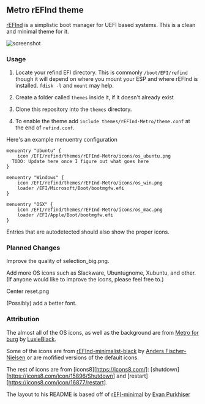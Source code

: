 ## Metro rEFInd theme

[rEFInd](http://www.rodsbooks.com/refind/) is a simplistic boot manager for UEFI
based systems. This is a clean and minimal theme for it.

![screenshot](https://raw.githubusercontent.com/JohnTrentonCary/rEFInd-Metro/master/screenshot.png)

### Usage

 1. Locate your refind EFI directory. This is commonly `/boot/EFI/refind`
    though it will depend on where you mount your ESP and where rEFInd is
    installed. `fdisk -l` and `mount` may help.

 2. Create a folder called `themes` inside it, if it doesn't already exist

 3. Clone this repository into the `themes` directory.

 4. To enable the theme add `include themes/rEFInd-Metro/theme.conf` at the end of
    `refind.conf`.

Here's an example menuentry configuration

```nginx
menuentry "Ubuntu" {
	icon /EFI/refind/themes/rEFInd-Metro/icons/os_ubuntu.png
  TODO: Update here once I figure out what goes here
}

menuentry "Windows" {
	icon /EFI/refind/themes/rEFInd-Metro/icons/os_win.png
	loader /EFI/Microsoft/Boot/bootmgfw.efi
}

menuentry "OSX" {
	icon /EFI/refind/themes/rEFInd-Metro/icons/os_mac.png
	loader /EFI/Apple/Boot/bootmgfw.efi
}
```

Entries that are autodetected should also show the proper icons.

### Planned Changes

Improve the quality of selection_big.png.

Add more OS icons such as Slackware, Ubuntugnome, Xubuntu, and other. (If anyone would like to improve the icons, please feel free to.)

Center reset.png

(Possibly) add a better font.

### Attribution

The almost all of the OS icons, as well as the background are from [Metro for burg][icons] by [LuxieBlack][icon-author].

Some of the icons are from [rEFInd-minimalist-black][other-icons] by
[Anders Fischer-Nielsen][other-icons-author] or are mofified versions of the default icons.

The rest of icons are from [icons8][https://icons8.com/]: [shutdown][https://icons8.com/icon/15896/Shutdown] and [restart][https://icons8.com/icon/16877/restart].

The layout to his README is based off of [rEFI-minimal][readme-base] by [Evan Purkhiser][readme-author]

[icons]: http://luxieblack.deviantart.com/art/Metro-burg-theme-336505408
[icon-author]: http://luxieblack.deviantart.com/

[padster]: https://github.com/theRealPadster
[other-icons]: https://github.com/andersfischernielsen/rEFInd-minimal-black

[readme-base]: https://github.com/EvanPurkhiser/rEFInd-minimal
[readme-author]: https://github.com/EvanPurkhiser
[other-icons-author]: https://github.com/andersfischernielsen

